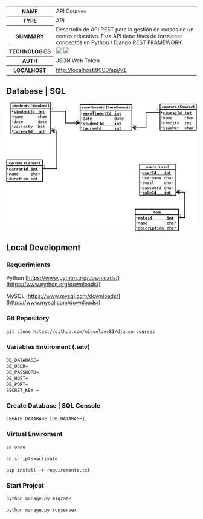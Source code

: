     
   <table id="vertical-1">
        <caption></caption>
        <tr>
            <th>NAME</th>
            <td>API Courses</td>
        </tr>
     <tr>
            <th>TYPE</th>
            <td>API</td>
        </tr>
        <tr>
            <th>SUMMARY</th>
            <td>Desarrollo de API REST para la gestión de cursos de un centro educativo. Esta API tiene fines de fortalecer conceptos en Python / Django REST FRAMEWORK. </td>
        </tr>
        <tr>
            <th>TECHNOLOGIES</th>
            <td>
            <img src="https://img.shields.io/badge/-Django-05122A?style=flat&logo=django"> <img src="https://img.shields.io/badge/-MySQL-05122A?style=flat&logo=mysql">
            </td>
        </tr>
        <tr>
            <th>AUTH</th>
            <td>JSON Web Token</td>
        </tr>
        <tr>
            <th>LOCALHOST</th>
            <td><a href="http://localhost:8000/api/v1" target="_blank">http://localhost:8000/api/v1</a>
            </td>
        </tr>
   </table>

## Database | SQL
 ![database](./resources/db-design.png)
## Local Development
### Requerimients

Python
[https://www.python.org/downloads/](https://www.python.org/downloads/)

MySQL
[https://www.mysql.com/downloads/](https://www.mysql.com/downloads/)

### Git Repository
```
git clone https://github.com/migueldev81/django-courses
```
### Variables Enviroment (.env)
````
DB_DATABASE=
DB_USER=
DB_PASSWORD=
DB_HOST=
DB_PORT=
SECRET_KEY = 
````
### Create Database | SQL Console
````
CREATE DATABASE [DB_DATABASE];
````
### Virtual Enviroment
```
cd venv 
```
```
cd scripts>activate
```
```
pip install -r requirements.txt
```

### Start Project
```
python manage.py migrate
```
```
python manage.py runserver
```
